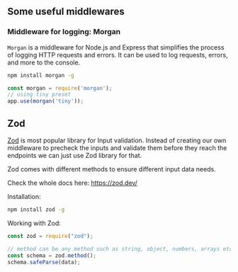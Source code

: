 ## Some useful middlewares 

### Middleware for logging: Morgan

`Morgan` is a middleware for Node.js and Express that simplifies the process of logging HTTP requests and errors. It can be used to log requests, errors, and more to the console.

```bash
npm install morgan -g
```

```jsx
const morgan = require('morgan');
// using tiny preset
app.use(morgan('tiny'));
```

## Zod
[Zod](https://zod.dev/) is most popular library for Input validation. Instead of creating our own middleware to precheck the inputs and validate them before they reach the endpoints we can just use Zod library for that.

Zod comes with different methods to ensure different input data needs.

Check the whole docs here: https://zod.dev/

Installation:

```bash
npm install zod -g
```

Working with Zod:

```jsx
const zod = require("zod");

// method can be any method such as string, object, numbers, arrays etc. which you want to validate.
const schema = zod.method();
schema.safeParse(data);
```
